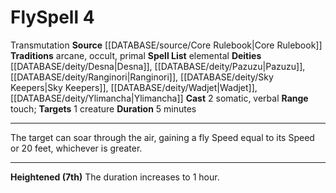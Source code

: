 ﻿---
actions: '[two-actions]'
component:
- Somatic
- Verbal
deity:
- '[[DATABASE/deity/Desna|Desna]]'
- '[[DATABASE/deity/Pazuzu|Pazuzu]]'
- '[[DATABASE/deity/Ranginori|Ranginori]]'
- '[[DATABASE/deity/Ranginori|Ranginori]]'
- '[[DATABASE/deity/Sky Keepers|Sky Keepers]]'
- '[[DATABASE/deity/Wadjet|Wadjet]]'
- '[[DATABASE/deity/Ylimancha|Ylimancha]]'
duration: 5 minutes
heighten: 7th
heighten_level: 4, 7
id: '125'
level: '4'
name: Fly
range: touch
rarity: Common
school: Transmutation
source: '[[DATABASE/source/Core Rulebook|Core Rulebook]]'
target: 1 creature
tradition:
- Arcane
- Occult
- Primal
- Elemental
trait:
- '[[DATABASE/trait/Transmutation|Transmutation]]'
type: Spell

---
# Fly<span class="item-type">Spell 4</span>

<span class="item-trait">Transmutation</span>
**Source** [[DATABASE/source/Core Rulebook|Core Rulebook]] 
**Traditions** arcane, occult, primal
**Spell List** elemental
**Deities** [[DATABASE/deity/Desna|Desna]], [[DATABASE/deity/Pazuzu|Pazuzu]], [[DATABASE/deity/Ranginori|Ranginori]], [[DATABASE/deity/Sky Keepers|Sky Keepers]], [[DATABASE/deity/Wadjet|Wadjet]], [[DATABASE/deity/Ylimancha|Ylimancha]]
**Cast** <span class="action-icon">2</span> somatic, verbal
**Range** touch; **Targets** 1 creature
**Duration** 5 minutes

---
The target can soar through the air, gaining a fly Speed equal to its Speed or 20 feet, whichever is greater.

---
**Heightened (7th)** The duration increases to 1 hour.